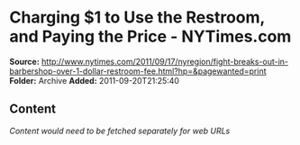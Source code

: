 # Charging $1 to Use the Restroom, and Paying the Price - NYTimes.com

**Source:** http://www.nytimes.com/2011/09/17/nyregion/fight-breaks-out-in-barbershop-over-1-dollar-restroom-fee.html?hp=&pagewanted=print
**Folder:** Archive
**Added:** 2011-09-20T21:25:40




## Content
*Content would need to be fetched separately for web URLs*
